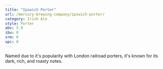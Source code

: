 ```yaml
---
title: "Ipswich Porter"
url: /mercury-brewing-company/ipswich-porter/
category: Irish Ale
style: Porter
abv: 5.9
ibu: 0
srm: 0
upc: 0
---
```

Named due to it's popularity with London railroad porters, it's known for its dark, rich, and roasty notes.
